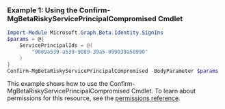 ### Example 1: Using the Confirm-MgBetaRiskyServicePrincipalCompromised Cmdlet
```powershell
Import-Module Microsoft.Graph.Beta.Identity.SignIns
$params = @{
	ServicePrincipalIds = @(
		"9089a539-a539-9089-39a5-899039a58990"
	)
}
Confirm-MgBetaRiskyServicePrincipalCompromised -BodyParameter $params
```
This example shows how to use the Confirm-MgBetaRiskyServicePrincipalCompromised Cmdlet.
To learn about permissions for this resource, see the [permissions reference](/graph/permissions-reference).
